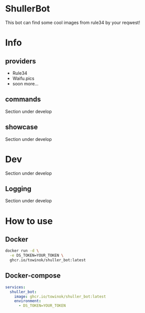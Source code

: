 # ShullerBot

This bot can find some cool images from rule34 by your reqwest!

# Info

## providers
- Rule34
- Waifu.pics
- soon more...
## commands
Section under develop
## showcase
Section under develop

# Dev
  Section under develop
  ## Logging
  Section under develop

# How to use

## Docker
```sh
docker run -d \
  -e DS_TOKEN=YOUR_TOKEN \
  ghcr.io/towinok/shuller_bot:latest
```

## Docker-compose
```yml
services:
  shuller_bot:
    image: ghcr.io/towinok/shuller_bot:latest
    environment:
      - DS_TOKEN=YOUR_TOKEN
```
